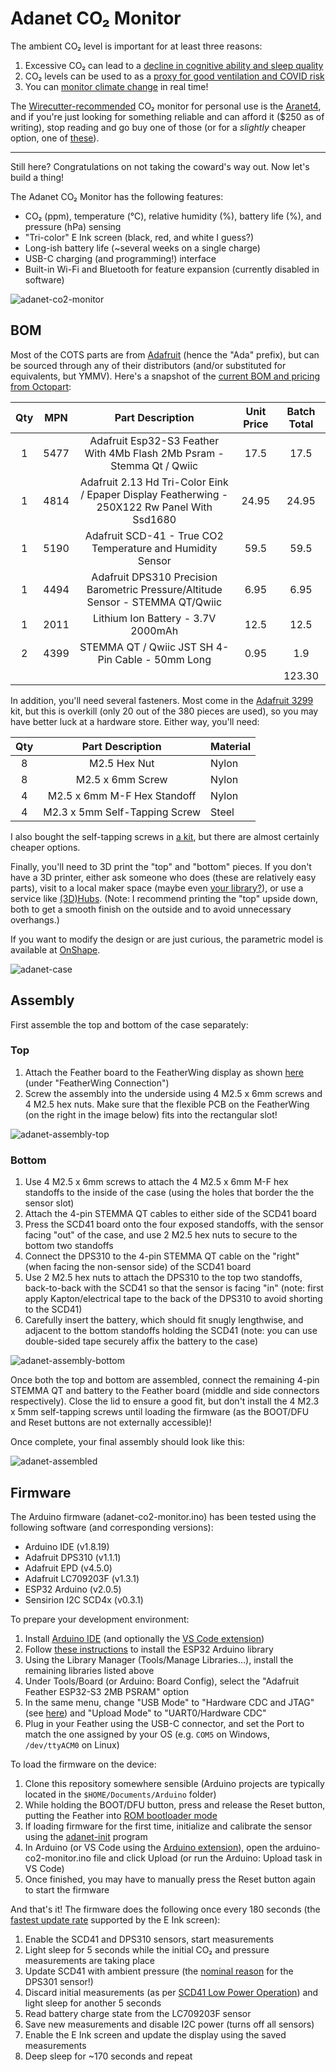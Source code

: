 # Adanet CO₂ Monitor

The ambient CO₂ level is important for at least three reasons:

1. Excessive CO₂ can lead to a [decline in cognitive ability and sleep quality](https://slatestarcodex.com/2018/08/23/carbon-dioxide-an-open-door-policy/)
2. CO₂ levels can be used to as a [proxy for good ventilation and COVID risk](https://www.cdc.gov/coronavirus/2019-ncov/community/ventilation.html#faq-53432-answer0)
3. You can [monitor climate change](https://www.climate.gov/news-features/understanding-climate/climate-change-atmospheric-carbon-dioxide) in real time!

The [Wirecutter-recommended](https://www.nytimes.com/wirecutter/reviews/best-home-air-quality-monitor/) CO₂ monitor for personal use is the [Aranet4](https://aranet.com/products/aranet4/), and if you're just looking for something reliable and can afford it ($250 as of writing), stop reading and go buy one of those (or for a _slightly_ cheaper option, one of [these](https://www.co2.click/)).

---

Still here? Congratulations on not taking the coward's way out. Now let's build a thing!

The Adanet CO₂ Monitor has the following features:

- CO₂ (ppm), temperature (°C), relative humidity (%), battery life (%), and pressure (hPa) sensing
- "Tri-color" E Ink screen (black, red, and white I guess?)
- Long-ish battery life (~several weeks on a single charge)
- USB-C charging (and programming!) interface
- Built-in Wi-Fi and Bluetooth for feature expansion (currently disabled in software) 

![adanet-co2-monitor](images/adanet-co2-monitor.jpg)


## BOM

Most of the COTS parts are from [Adafruit](https://www.adafruit.com/) (hence the "Ada" prefix), but can be sourced through any of their distributors (and/or substituted for equivalents, but YMMV). Here's a snapshot of the [current BOM and pricing from Octopart](https://octopart.com/bom-tool/mcNhRVmk):

| Qty |  MPN |                                        Part Description                                        | Unit Price | Batch Total |
|:---:|:----:|:----------------------------------------------------------------------------------------------:|:----------:|:-----------:|
|   1 | 5477 | Adafruit Esp32-S3 Feather With 4Mb Flash 2Mb Psram - Stemma Qt / Qwiic                         |       17.5 |        17.5 |
|   1 | 4814 | Adafruit 2.13 Hd Tri-Color Eink / Epaper Display Featherwing - 250X122 Rw   Panel With Ssd1680 |      24.95 |       24.95 |
|   1 | 5190 | Adafruit SCD-41 - True CO2 Temperature and Humidity Sensor                                    |       59.5 |        59.5 |
|   1 | 4494 | Adafruit DPS310 Precision Barometric Pressure/Altitude Sensor - STEMMA   QT/Qwiic              |       6.95 |        6.95 |
|   1 | 2011 | Lithium Ion Battery - 3.7V 2000mAh                                                             |       12.5 |        12.5 |
|   2 | 4399 | STEMMA QT / Qwiic JST SH 4-Pin Cable - 50mm Long                                               |       0.95 |         1.9 |
|     |      |                                                                                                |            |      123.30 |

In addition, you'll need several fasteners. Most come in the [Adafruit 3299](https://www.adafruit.com/product/3299) kit, but this is overkill (only 20 out of the 380 pieces are used), so you may have better luck at a hardware store. Either way, you'll need:

| Qty |        Part Description       | Material |
|:---:|:-----------------------------:|----------|
|   8 | M2.5 Hex Nut                  | Nylon    |
|   8 | M2.5 x 6mm Screw              | Nylon    |
|   4 | M2.5 x 6mm M-F Hex Standoff   | Nylon    |
|   4 | M2.3 x 5mm Self-Tapping Screw | Steel    |

I also bought the self-tapping screws in [a kit](https://smile.amazon.com/dp/B081DVZMHH), but there are almost certainly cheaper options.

Finally, you'll need to 3D print the "top" and "bottom" pieces. If you don't have a 3D printer, either ask someone who does (these are relatively easy parts), visit to a local maker space (maybe even [your library?](https://www.chipublib.org/maker-lab/)), or use a service like [(3D)Hubs](https://www.hubs.com/). (Note: I recommend printing the "top" upside down, both to get a smooth finish on the outside and to avoid unnecessary overhangs.)

If you want to modify the design or are just curious, the parametric model is available at [OnShape](https://cad.onshape.com/documents/5da5dcb1f603a01f8bec88c9/w/ca967a8a956dc66b8484bce3/e/ef1ece94c6975fbb49878b31?renderMode=0&uiState=6315320c2f77803a879eb7f9).

![adanet-case](images/adanet-case.png)

## Assembly

First assemble the top and bottom of the case separately:

### Top

1. Attach the Feather board to the FeatherWing display as shown [here](https://learn.adafruit.com/adafruit-2-13-eink-display-breakouts-and-featherwings/wiring) (under "FeatherWing Connection")
2. Screw the assembly into the underside using 4 M2.5 x 6mm screws and 4 M2.5 hex nuts. Make sure that the flexible PCB on the FeatherWing (on the right in the image below) fits into the rectangular slot!

![adanet-assembly-top](images/adanet-assembly-top.jpg)

### Bottom

1. Use 4 M2.5 x 6mm screws to attach the 4 M2.5 x 6mm M-F hex standoffs to the inside of the case (using the holes that border the the sensor slot)
2. Attach the 4-pin STEMMA QT cables to either side of the SCD41 board
3. Press the SCD41 board onto the four exposed standoffs, with the sensor facing "out" of the case, and use 2 M2.5 hex nuts to secure to the bottom two standoffs
4. Connect the DPS310 to the 4-pin STEMMA QT cable on the "right" (when facing the non-sensor side) of the SCD41 board
5. Use 2 M2.5 hex nuts to attach the DPS310 to the top two standoffs, back-to-back with the SCD41 so that the sensor is facing "in" (note: first apply Kapton/electrical tape to the back of the DPS310 to avoid shorting to the SCD41)
6. Carefully insert the battery, which should fit snugly lengthwise, and adjacent to the bottom standoffs holding the SCD41 (note: you can use double-sided tape securely affix the battery to the case)

![adanet-assembly-bottom](images/adanet-assembly-bottom.jpg)

Once both the top and bottom are assembled, connect the remaining 4-pin STEMMA QT and battery to the Feather board (middle and side connectors respectively). Close the lid to ensure a good fit, but don't install the 4 M2.3 x 5mm self-tapping screws until loading the firmware (as the BOOT/DFU and Reset buttons are not externally accessible)!

Once complete, your final assembly should look like this:

![adanet-assembled](images/adanet-assembled.jpg)

## Firmware

The Arduino firmware (adanet-co2-monitor.ino) has been tested using the following software (and corresponding versions):

- Arduino IDE (v1.8.19)
- Adafruit DPS310 (v1.1.1)
- Adafruit EPD (v4.5.0)
- Adafruit LC709203F (v1.3.1)
- ESP32 Arduino (v2.0.5)
- Sensirion I2C SCD4x (v0.3.1)

To prepare your development environment:

1. Install [Arduino IDE](https://www.arduino.cc/en/software/) (and optionally the [VS Code extension](https://github.com/microsoft/vscode-arduino))
2. Follow [these instructions](https://docs.espressif.com/projects/arduino-esp32/en/latest/installing.html) to install the ESP32 Arduino library
3. Using the Library Manager (Tools/Manage Libraries...), install the remaining libraries listed above
4. Under Tools/Board (or Arduino: Board Config), select the "Adafruit Feather ESP32-S3 2MB PSRAM" option
5. In the same menu, change "USB Mode" to "Hardware CDC and JTAG" (see [here](https://github.com/espressif/arduino-esp32/issues/6762)) and "Upload Mode" to "UART0/Hardware CDC"
6. Plug in your Feather using the USB-C connector, and set the Port to match the one assigned by your OS (e.g. `COM5` on Windows, `/dev/ttyACM0` on Linux)

To load the firmware on the device:

1. Clone this repository somewhere sensible (Arduino projects are typically located in the `$HOME/Documents/Arduino` folder)
2. While holding the BOOT/DFU button, press and release the Reset button, putting the Feather into [ROM bootloader mode](https://learn.adafruit.com/adafruit-esp32-s2-feather/factory-reset)
3. If loading firmware for the first time, initialize and calibrate the sensor using the [adanet-init](adanet-init) program
4. In Arduino (or VS Code using the [Arduino extension](https://github.com/microsoft/vscode-arduino)), open the arduino-co2-monitor.ino file and click Upload (or run the Arduino: Upload task in VS Code)
5. Once finished, you may have to manually press the Reset button again to start the firmware

And that's it! The firmware does the following once every 180 seconds (the [fastest update rate](https://learn.adafruit.com/adafruit-2-13-eink-display-breakouts-and-featherwings/usage-expectations) supported by the E Ink screen):

1. Enable the SCD41 and DPS310 sensors, start measurements
2. Light sleep for 5 seconds while the initial CO₂ and pressure measurements are taking place
3. Update SCD41 with ambient pressure (the [nominal reason](http://www.co2meters.com/Documentation/AppNotes/AN149-Senseair-Pressure-Dependence.pdf) for the DPS301 sensor!)
4. Discard initial measurements (as per [SCD41 Low Power Operation](https://sensirion.com/media/documents/077BC86F/62BF01B9/CD_AN_SCD4x_Low_Power_Operation_D1.pdf)) and light sleep for another 5 seconds
5. Read battery charge state from the LC709203F sensor
6. Save new measurements and disable I2C power (turns off all sensors)
7. Enable the E Ink screen and update the display using the saved measurements
8. Deep sleep for ~170 seconds and repeat
